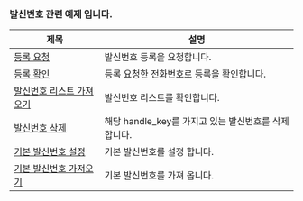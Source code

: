 ### 발신번호 관련 예제 입니다.

제목 | 설명
---- | ----
[등록 요청](sender-id/signup-request.md) | 발신번호 등록을 요청합니다.
[등록 확인](sender-id/check-request.md) | 등록 요청한 전화번호로 등록을 확인합니다.
[발신번호 리스트 가져오기](sender-id/get-number-list.md) | 발신번호 리스트를 확인합니다.
[발신번호 삭제](sender-id/delete-number.md) | 해당 handle_key를 가지고 있는 발신번호를 삭제합니다.
[기본 발신번호 설정](sender-id/default-number-setting.md) | 기본 발신번호를 설정 합니다.
[기본 발신번호 가져오기](sender-id/get-default-number.md) | 기본 발신번호를 가져 옵니다.